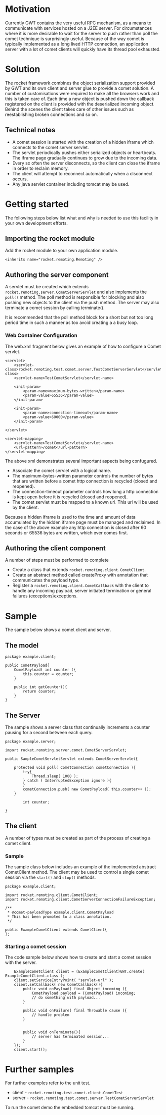 # Motivation #

Currently GWT contains the very useful RPC mechanism, as a means to communicate with services hosted on a J2EE server. For circumstances where it is more desirable to wait for the server to push rather than poll the comet technique is surprisingly useful. Because of the way comet is typically implemented as a long lived HTTP connection, an application server with a lot of comet clients will quickly have its thread pool exhausted.

# Solution #
The rocket framework combines the object serialization support provided by GWT and its own client and server glue to provide a comet solution. A number of customisations were required to make all the browsers work and this is taken care of. Each time a new object is pushed down the callback registered on the client is provided with the deserialized incoming object. Behind the scenes the client takes care of other issues such as reestablishing broken connections and so on.

## Technical notes ##
  * A comet session is started with the creation of a hidden iframe which connects to the comet server servlet.
  * The servlet periodically pushes either serialized objects or heartbeats. The iframe page gradually continues to grow due to the incoming data.
  * Every so often the server disconnects, so the client can close the iframe in order to reclaim memory.
  * The client will attempt to reconnect automatically when a disconnect occurs.
  * Any java servlet container including tomcat may be used.

# Getting started #

The following steps below list what and why is needed to use this facility in your own development efforts.

## Importing the rocket module ##
Add the rocket module to your own application module.

```
<inherits name="rocket.remoting.Remoting" />
```

## Authoring the server component ##

A servlet must be created which extends `rocket.remoting.server.CometServerServlet` and also implements the `poll()` method. The poll method is responsible for blocking and also  pushing new objects to the client via the push method. The server may also terminate a comet session by calling terminate().

It is recommended that the poll method block for a short but not too long period time in such a manner as too avoid creating a a busy loop.

### Web Container Configuration ###
The web.xml fragment below gives an example of how to configure a Comet servlet.

```
<servlet>
	<servlet-class>rocket.remoting.test.comet.server.TestCometServerServlet</servlet-class>
	<servlet-name>TestCometServlet</servlet-name>
	
	<init-param>
		<param-name>maximum-bytes-written</param-name>
		<param-value>65536</param-value>
	</init-param>
  
	<init-param>
		<param-name>connection-timeout</param-name>
		<param-value>60000</param-value>
	</init-param>
  
</servlet>

<servlet-mapping>
	<servlet-name>TestCometServlet</servlet-name>
	<url-pattern>/comet</url-pattern>
</servlet-mapping>
```

The above xml demonstrates several important aspects being confugured.
  * Associate the comet servlet with a logical name.
  * The maximum-bytes-written parameter controls the number of bytes that are written before a comet http connection is recycled (closed and reopened).
  * The connection-timeout parameter controls how long a http connection is kept open before it is recycled (closed and reopened).
  * The comet servlet must be mapped to a known url. This url will be used by the client.

Because a hidden iframe is used to the time and amount of data accumulated by the hidden iframe page must be managed and reclaimed. In the case of the above example any http connection is closed after 60 seconds or 65536 bytes are written, which ever comes first.

## Authoring the client component ##

A number of steps must be performed to complete
  * Create a class that extends `rocket.remoting.client.CometClient`.
  * Create an abstract method called createProxy with annotation that communicates the payload type.
  * Register a `rocket.remoting.client.CometCallback` with the client to handle any incoming payload, server initiated termination or general failures (exceptions)exceptions.

# Sample #

The sample below shows a comet client and server.

## The model ##

```
package example.client;

public CometPayload{
	CometPayload( int counter ){
		this.counter = counter;
	}
	
	public int getCounter(){
		return counter;
	}
}
```

## The Server ##
The sample shows a server class that continually increments a counter pausing for a second between each query.
```
package example.server;

import rocket.remoting.server.comet.CometServerServlet;

public SampleCometServletServlet extends CometServerServlet{

	protected void poll( CometConnection cometConnection ){		
		try{
			Thread.sleep( 1000 );
		} catch ( InterruptedException ignore ){
		}
		cometConnection.push( new CometPayload( this.counter++ ));
	}

        int counter; 

}
```

## The client ##

A number of types must be created as part of the process of creating a comet client.
### Sample ###

The sample class below includes an example of the implemented abstract CometClient method.
The client may be used to control a single comet session via the `start()` and `stop()` methods.
```
package example.client;

import rocket.remoting.client.CometClient;
import rocket.remoting.client.CometServerConnectionFailureException;

/**
 * @comet-payloadType example.client.CometPayload
 * This has been promoted to a class annotation.
 */

public ExampleCometClient extends CometClient{
};
```

### Starting a comet session ###

The code sample below shows how to create and start a comet session with the server.

```
	ExampleCometClient client = (ExampleCometClient)GWT.create( ExampleCometClient.class );
	client.setServiceEntryPoint( "servlet-url" );
	client.setCallback( new CometCallback(){
		public void onPayload( final Object incoming ){
			CometPayload payload = (CometPayload) incoming;
			// do something with payload...
		}

		public void onFailure( final Throwable cause ){
			// handle problem
		}


		public void onTerminate(){
			// server has terminated session...
		}
	});
	client.start();
```

# Further samples #

For further examples refer to the unit test.
  * client - `rocket.remoting.test.comet.client.CometTest`
  * server - `rocket.remoting.test.comet.server.TestCometServerServlet`

To run the comet demo the embedded tomcat must be running.
